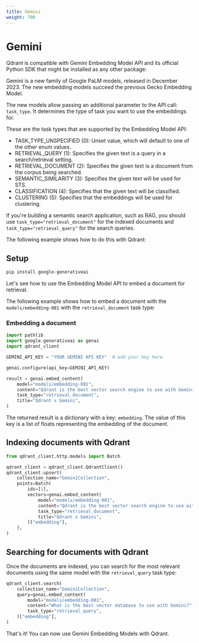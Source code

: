 ```yaml
---
title: Gemini
weight: 700
---
```


# Gemini

Qdrant is compatible with Gemini Embedding Model API and its official Python SDK that might be installed as any other package:

Gemini is a new family of Google PaLM models, released in December 2023. The new embedding models succeed the previous Gecko Embedding Model. 

The new models allow passing an additional parameter to the API call: `task_type`. It determines the type of task you want to use the embeddings for.

These are the task types that are supported by the Embedding Model API:

- TASK_TYPE_UNSPECIFIED (0): Unset value, which will default to one of the other enum values.
- RETRIEVAL_QUERY (1): Specifies the given text is a query in a search/retrieval setting.
- RETRIEVAL_DOCUMENT (2): Specifies the given text is a document from the corpus being searched.
- SEMANTIC_SIMILARITY (3): Specifies the given text will be used for STS.
- CLASSIFICATION (4): Specifies that the given text will be classified.
- CLUSTERING (5): Specifies that the embeddings will be used for clustering.


If you're building a semantic search application, such as RAG, you should use `task_type="retrieval_document"` for the indexed documents and `task_type="retrieval_query"` for the search queries. 

The following example shows how to do this with Qdrant:

## Setup

```bash
pip install google-generativeai
```

Let's see how to use the Embedding Model API to embed a document for retrieval. 

The following example shows how to embed a document with the `models/embedding-001` with the `retrieval_document` task type:

### Embedding a document

```python
import pathlib
import google.generativeai as genai
import qdrant_client

GEMINI_API_KEY = "YOUR GEMINI API KEY"  # add your key here

genai.configure(api_key=GEMINI_API_KEY)

result = genai.embed_content(
    model="models/embedding-001",
    content="Qdrant is the best vector search engine to use with Gemini",
    task_type="retrieval_document",
    title="Qdrant x Gemini",
)
```

The returned result is a dictionary with a key: `embedding`. The value of this key is a list of floats representing the embedding of the document.

## Indexing documents with Qdrant

```python
from qdrant_client.http.models import Batch

qdrant_client = qdrant_client.QdrantClient()
qdrant_client.upsert(
    collection_name="GeminiCollection",
    points=Batch(
        ids=[1],
        vectors=genai.embed_content(
            model="models/embedding-001",
            content="Qdrant is the best vector search engine to use with Gemini",
            task_type="retrieval_document",
            title="Qdrant x Gemini",
        )["embedding"],
    ),
)
```

## Searching for documents with Qdrant

Once the documents are indexed, you can search for the most relevant documents using the same model with the `retrieval_query` task type:

```python
qdrant_client.search(
    collection_name="GeminiCollection",
    query=genai.embed_content(
        model="models/embedding-001",
        content="What is the best vector database to use with Gemini?",
        task_type="retrieval_query",
    )["embedding"],
)
```

That's it! You can now use Gemini Embedding Models with Qdrant.

<aside role="status">

</aside>
